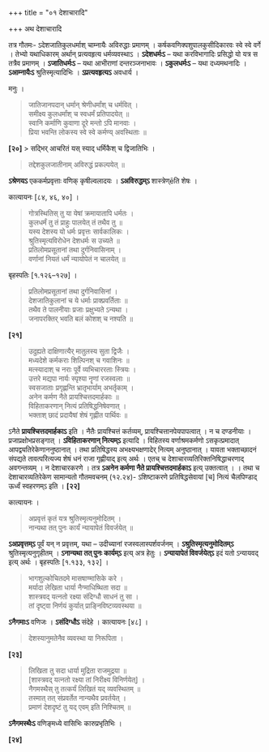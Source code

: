 +++
title = "०१ देशाचारादि"

+++
अथ देशाचारादि

तत्र गौतमः- ऽदेशजातिकुलधर्माश् चाम्नायैः अविरुद्धाः प्रमाणम् । कर्षकवणिक्पशुपालकुसीदिकारवः स्वे स्वे वर्गे । तेभ्यो यथाधिकारम् अर्थान् प्रत्यवहृत्य धर्मव्यवस्थाऽ । **ऽदेशधर्मःऽ** – यथा करविभागादिः प्रसिद्धो यो यत्र स तत्रैव प्रमाणम् । **ऽजातिधर्मःऽ** – यथा आभीराणां दन्तरञ्जनाभावः । **ऽकुलधर्मःऽ** – यथा दध्यमथनादिः । **ऽआम्नायैःऽ** श्रुतिस्मृत्यादिभिः । **ऽप्रत्यवहृत्यऽ** अवधार्य ।

मनुः ।

> जातिजानपदान् धर्मान् श्रेणीधर्मांश् च धर्मवित् ।  
> समीक्ष्य कुलधर्मांश् च स्वधर्मं प्रतिपादयेत् ॥  
> स्वानि कर्माणि कुवाणा दूरे मन्तो ऽपि मानवाः ।  
> प्रिया भवन्ति लोकस्य स्वे स्वे कर्मण्य् अवस्थिताः ॥

**[२०]** > सद्भिर् आचरितं यस् स्याद् धर्मिकैश् च द्विजातिभिः ।  
> तद्देशकुलजातीनाम् अविरुद्धं प्रकल्पयेत् ॥

**ऽश्रेणयऽ** एककर्मप्रवृत्ताः वणिक् कृषील्वलादयः । **ऽअविरुद्धम्ऽ** शास्त्रेण्ēति शेषः ।

कात्यायनः [८४, ४६, ४०] ।

> गोत्रस्थितिस् तु या येषां क्रमायातापि धर्मतः ।  
> कुलधर्मं तु तं प्राहुः पालयेत् तं तथैव तु ॥  
> यस्य देशस्य यो धर्मः प्रवृत्तः सार्वकालिकः ।  
> श्रुतिस्मृत्यविरोधेन देशधर्मः स उच्यते ॥  
> प्रतिलोमप्रसूतानां तथा दुर्गनिवासिनाम् ।  
> वर्णानां नियतं धर्मं न्यायोपेतं न चालयेत् ॥

बृहस्पतिः [१.१२६–१२७] ।

> प्रतिलोमप्रसूतानां तथा दुर्गनिवासिनां ।  
> देशजातिकुलानां च ये धर्माः प्राक्प्रवर्तिताः ॥  
> तथैव ते पालनीयाः प्रजाः प्रक्षुभ्यते ऽन्यथा ।  
> जनापरक्तिर् भवति बलं कोशश् च नश्यति ॥

**[२१]**  
> उदुह्यते दाक्षिणात्यैर् मातुलस्य सुता द्विजैः ।  
> मध्यदेशे कर्मकराः शिल्पिनश् च गवाशिनः ॥  
> मत्स्यादाश् च नराः पूर्वे व्यभिचाररताः स्त्रियः ।  
> उत्तरे मद्यपा नार्यः स्पृश्या नॄणां रजस्वलाः ॥  
> स्वसजाताः प्रगृह्णन्ति भ्रातृभार्याम् अभर्तृकाम् ।  
> अनेन कर्मण नैते प्रायश्चित्तदमार्हकाः ॥  
> विहिताकरणान् नित्यं प्रतिषिद्धनिषेवणात् ।  
> भक्ताश् छादं प्रदायैषां शेषं गृह्णीत पार्थिवः ॥

ऽनैते **प्रायश्चित्तदमार्हकाऽ** इति । नैतैः प्रायश्चित्तं कर्तव्यम्, प्रायश्चित्तानपेयपापत्वात् । न च दण्डनीयाः । प्रजाप्रक्षोभप्रसङ्गात् । **ऽविहिताकरणान् नित्यम्ऽ** इत्यादि । विहितस्य वर्णाश्रमकर्मणो ऽसकृत्प्रमादात् आपद्व्यतिरेकेणाननुष्ठानात् । तथा प्रतिषिद्धस्य अभक्ष्यभक्षणादेर् नित्यम् अनुष्ठानात् । यावता भक्ताच्छादनं संपद्यते तावत्परित्यज्य शेषं धनं राजा गृह्णीयाद् इत्य् अर्थः । एतच् च देशाचारव्यतिरिक्तनिषिद्धाचरणाद् अवगन्तव्यम् । न देशाचारकरणे । तत्र **ऽअनेन कर्मणा नैते प्रायश्चित्तदमार्हकाऽ** इत्य् उक्तत्वात् । । तथा च देशाचारव्यतिरेकेण सामान्यतो गौतमवचनम् (१२.२४)- ऽशिष्टाकरणे प्रतिषिद्धसेवायां [च] नित्यं चैलपिण्डाद् ऊर्ध्वं स्वहरणम्ऽ इति । **[२२]**

कात्यायनः ।

> अप्रवृत्तं कृतं यत्र श्रुतिस्मृत्यनुमोदितम् ।  
> नान्यथा तत् पुनः कार्यं न्यायापेतं विवर्जयेत् ॥

**ऽअप्रवृत्तम्ऽ** पूर्वं यन् न प्रवृत्तम्, यथा – उदीच्यानां रजस्वलास्पर्शवर्जनम् । **ऽश्रुतिस्मृत्यनुमोदितम्ऽ** श्रुतिस्मृत्यनुगृहीतम् । **ऽनान्यथा तत् पुनः कार्यम्ऽ** इत्य् अत्र हेतुः । **ऽन्यायापेतं विवर्जयेत्ऽ** इदं यतो ऽन्यायवद् इत्य् अर्थः । बृहस्पतिः [१.१३३, १३२] ।

> भागशुल्कोचितदमे मासषाण्मासिके करे ।  
> मर्यादा लेखिता धार्या नैग्माधिष्थिता सदा ॥  
> शास्त्रवद् यत्नतो रक्ष्या संदिग्धौ साधनं तु सा ।  
> तां दृष्ट्वा निर्णयं कुर्यात् प्राङ्निविष्टव्यवस्थया ॥

**ऽनैगमाःऽ** वणिजः । **ऽसंदिग्धौऽ** संदेहे । कात्यायनः [४८] ।

> देशस्यानुमतेनैव व्यवस्था या निरूपिता ।

**[२३]**  
> लिखिता तु सदा धार्या मुद्रिता राजमुद्रया ॥  
> [शास्त्रवद् यत्नतो रक्ष्या तां निरीक्ष्य विनिर्णयेत्] ।  
> नैगमस्थैस् तु तत्कर्यं लिखितं यद् व्यवस्थितम् ॥  
> तस्मात् तत् संप्रवर्तेत नान्यथैव प्रवर्तयेत् ।  
> प्रमाणं देशदृष्टं तु यद् एवम् इति निश्चितम् ॥

**ऽनैगमस्थैःऽ** वणिङ्मध्ये वासिभिः कारुप्रभृतिभिः ।

**[२४]**
